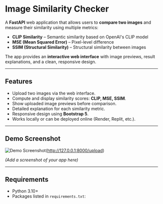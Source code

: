 # Image Similarity Checker

A **FastAPI** web application that allows users to **compare two images** and measure their similarity using multiple metrics:

- **CLIP Similarity** – Semantic similarity based on OpenAI's CLIP model  
- **MSE (Mean Squared Error)** – Pixel-level difference  
- **SSIM (Structural Similarity)** – Structural similarity between images  

The app provides an **interactive web interface** with image previews, result explanations, and a clean, responsive design.

---

## **Features**

- Upload two images via the web interface.  
- Compute and display similarity scores: **CLIP, MSE, SSIM**.  
- Show uploaded image previews before comparison.  
- Detailed explanation for each similarity metric.  
- Responsive design using **Bootstrap 5**.  
- Works locally or can be deployed online (Render, Replit, etc.).  

---

## **Demo Screenshot**

![Demo Screenshot](demo_screenshot.png)(http://127.0.0.1:8000/upload)

*(Add a screenshot of your app here)*

---

## **Requirements**

- Python 3.10+  
- Packages listed in `requirements.txt`:

